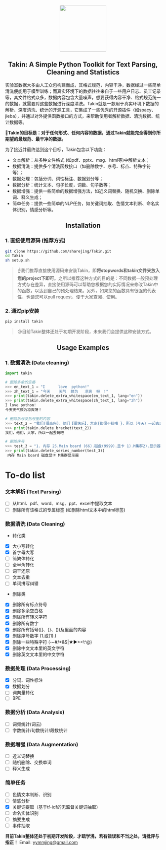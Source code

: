 <div align="center"><img src="https://github.com/sharejing/Takin/blob/main/images/takin_logo.PNG" height="150px"/></div>

<h2 align="center">Takin: A Simple Python Toolkit for Text Parsing, Cleaning and Statistics</h2>

实验室数据大多由人工众包构建而成，其格式规范，内容干净，数据经过一些简单清洗便能用于模型训练；而真实环境下的数据往往来自于一些用户日志、员工记录等，其文件格式众多，数据内容包含大量噪声，想要获得内容干净、格式规范统一的数据，就需要对这些数据进行深度清洗。Takin就是一款用于真实环境下数据的解析、深度清洗、统计的开源工具，它集成了一些优秀的开源插件（如spacy、jieba），并通过对外提供函数接口的方式，来帮助使用者解析数据、清洗数据、统计数据等。

🚩<b>Takin的目标是：对于任何形式、任何内容的数据，通过Takin就能完全得到你所期望的最规范、最干净的数据。</b>

为了接近并最终达到这个目标，Takin包含以下功能：
* 文本解析：从多种文件格式 (如pdf、pptx、msg、html等)中解析文本；
* 数据清洗：提供多个清洗函数接口（如删除数字、序号、标点、特殊字符等）；
* 数据处理：包括分词、词性标注、数据划分等；
* 数据分析：统计文本、句子长度，词数、句子数等；
* 数据增强：提供一些简单的数据增强方法，如近义词替换、随机交换、删除单词、释义生成；
* 简单任务：提供一些简单的NLP任务，如关键词抽取、色情文本判断、命名实体识别，情感分析等。

<h2 align="center">Installation</h2>
<h3>1. 直接使用源码 (推荐方式)</h3>

```bash
git clone https://github.com/sharejing/Takin.git
cd Takin
sh setup.sh
```

> ☝️我们推荐直接使用源码来安装Takin，即<b>将stopwords和takin文件夹放入您的project下即可</b>。之所以推荐这种方式的目的是：不同数据一般预处理方式存在差异，直接使用源码可以帮助您根据您的实际情况来修改Takin中的函数，以达到自己的预处理结果。另外，如果您的函数具有很强的代表性，也请您可以pull request，便于大家查阅、使用。

<h3>2. 通过pip安装</h3>

```bash
pip install takin
```

> 😢目前Takin整体还处于初期开发阶段，未来我们会提供这种安装方式。

<h2 align="center">Usage Examples</h2>
<h3>1. 数据清洗 (Data cleaning)</h3>

```python
import takin

# 删除多余的空格
>>> en_text_1 = "I      love  python!"
>>> zh_text_1 = "今天    天气  颇为   凉爽  呀 ！"
>>> print(takin.delete_extra_whitespace(en_text_1, lang="en"))
>>> print(takin.delete_extra_whitespace(zh_text_1, lang="zh"))
I love python!
今天天气颇为凉爽呀！

# 删除括号及括号里的内容
>>> text_2 = "我们(很高兴)，他们【很快乐】，大家{都很不错哦 }，所以（今天）一起去玩吧"
>>> print(takin.delete_bracket(text_2))
我们，他们，大家，所以一起去玩吧

# 删除序号
>>> test_3 = "1. 内存 25.Main board (66).磁盘(9999).显卡 1).M集群2).显示器"
>>> print(takin.delete_series_number(test_3))
 内存 Main board 磁盘显卡 M集群显示器
```

# To-do list
### 文本解析 (Text Parsing)
- [ ] 从html、pdf、word、msg、ppt、excel中提取文本
- [ ] 删除所有该格式的专属标签 (如删除html文本中的html标签)

### 数据清洗 (Data Cleaning)
- 转化类
- [x] 大小写转化
- [x] 首字母大写
- [ ] 简繁体转化
- [ ] 全半角转化
- [ ] 词干还原
- [ ] 文本去重
- [ ] 单词拼写纠错
- 删除类
- [x] 删除所有标点符号
- [x] 删除多余空白格
- [x] 删除所有转义字符
- [x] 删除所有数字
- [x] 删除所有括号([]、{}、())及里面的内容
- [x] 删除序号数字 (1.或(1).)
- [x] 删除一些特殊字符 (-~#/*&$|★▶><\\^@)
- [x] 删除中文文本里的英文字符
- [x] 删除英文文本里的中文字符

### 数据处理 (Data Processing)
- [x] 分词、词性标注
- [x] 数据划分
- [ ] 词向量转化
- [ ] BPE

### 数据分析 (Data Analysis)
- [ ] 词频统计(词云)
- [ ] 字数统计/句数统计/段数统计

### 数据增强 (Data Augmentation)
- [ ] 近义词替换
- [ ] 随机删除、交换单词
- [ ] 释义生成

### 简单任务
- [ ] 色情文本判断、识别
- [ ] 情感分析
- [x] 关键词提取（基于tf-idf的无监督关键词抽取）
- [ ] 命名实体识别
- [ ] 摘要生成
- [ ] 事件抽取

<b>目前Takin整体还处于初期开发阶段，才疏学浅，若有错误和不当之处，请批评与指正！</b>
Email: yymmjing@gmail.com
